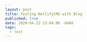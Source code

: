 ```yaml
---
layout: post
title: Testing NetlifyCMS with Blog
published: true
date: 2020-04-22 13:04:00 -0400
tags:
  - test
---
```

